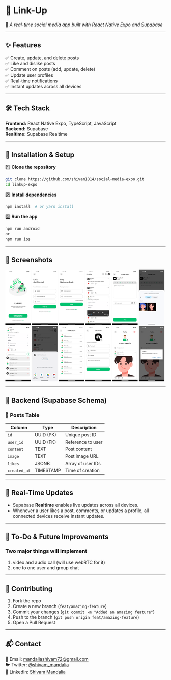 # 📌 Link-Up

🚀 *A real-time social media app built with React Native Expo and Supabase*

---

## **✨ Features**

✅ Create, update, and delete posts\
✅ Like and dislike posts\
✅ Comment on posts (add, update, delete)\
✅ Update user profiles\
✅ Real-time notifications\
✅ Instant updates across all devices

---

## **🛠️ Tech Stack**

**Frontend:** React Native Expo, TypeScript, JavaScript\
**Backend:** Supabase\
**Realtime:** Supabase Realtime

---

## **🚀 Installation & Setup**

1️⃣ **Clone the repository**

```sh
git clone https://github.com/shivam1814/social-media-expo.git
cd linkup-expo
```

2️⃣ **Install dependencies**

```sh
npm install  # or yarn install
```

3️⃣ **Run the app**

```sh
npm run android
or
npm run ios
```

---

## **📸 Screenshots**

<p align="start">
  <img src="screenshot/Screenshot_1739711383.png" width="80">
  <img src="screenshot/Screenshot_1739711410.png" width="80">
  <img src="screenshot/Screenshot_1739711420.png" width="80">
  <img src="screenshot/Screenshot_1739711536.png" width="80">
  <img src="screenshot/Screenshot_1739711634.png" width="80">
  <img src="screenshot/Screenshot_1739711640.png" width="80">
  <img src="screenshot/Screenshot_1739711686.png" width="80">
  <img src="screenshot/Screenshot_1739711840.png" width="80">
  <img src="screenshot/Screenshot_1739711851.png" width="80">
  <img src="screenshot/Screenshot_1739711929.png" width="80">
  <img src="screenshot/Screenshot_1739712347.png" width="80">
  <img src="screenshot/Screenshot_1739712477.png" width="80">
</p>


---

## **📡 Backend (Supabase Schema)**

### **📝 Posts Table**

| Column       | Type      | Description       |
| ------------ | --------- | ----------------- |
| `id`         | UUID (PK) | Unique post ID    |
| `user_id`    | UUID (FK) | Reference to user |
| `content`    | TEXT      | Post content      |
| `image`      | TEXT      | Post image URL    |
| `likes`      | JSONB     | Array of user IDs |
| `created_at` | TIMESTAMP | Time of creation  |

---

## **🔔 Real-Time Updates**

- Supabase **Realtime** enables live updates across all devices.
- Whenever a user likes a post, comments, or updates a profile, all connected devices receive instant updates.

---

## **📌 To-Do & Future Improvements**

### Two major things will implement
1. video and audio call (will use webRTC for it)
2. one to one user and group chat

---

## **🤝 Contributing**

1. Fork the repo
2. Create a new branch (`feat/amazing-feature`)
3. Commit your changes (`git commit -m "Added an amazing feature"`)
4. Push to the branch (`git push origin feat/amazing-feature`)
5. Open a Pull Request

---

## **📬 Contact**

📧 Email: [mandaliashivam72@gmail.com](mailto\:mandaliashivam72@gmail.com)\
🐦 Twitter: [@shivam_mandalia](https://x.com/shivam_mandalia)\
💼 LinkedIn: [Shivam Mandalia](https://www.linkedin.com/in/shivam-mandalia/)
